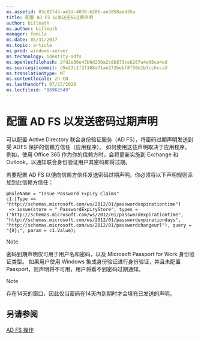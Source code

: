 ```yaml
---
ms.assetid: 03c82f43-ae2d-4038-b286-ae3858aed35a
title: 配置 AD FS 以发送密码过期声明
author: billmath
ms.author: billmath
manager: femila
ms.date: 05/31/2017
ms.topic: article
ms.prod: windows-server
ms.technology: identity-adfs
ms.openlocfilehash: 2fd2e86e43b6d230a2c8b873ce8267a4e68ca4ed
ms.sourcegitcommit: d5e27c1f2f168a71ae272bebf8f50e1b3ccbcca3
ms.translationtype: MT
ms.contentlocale: zh-CN
ms.lasthandoff: 07/23/2020
ms.locfileid: "86962549"
---
```

# <a name="configure-ad-fs-to-send-password-expiry-claims"></a>配置 AD FS 以发送密码过期声明


可以配置 Active Directory 联合身份验证服务（AD FS），将密码过期声明发送到受 ADFS 保护的信赖方信任（应用程序）。 如何使用这些声明取决于应用程序。 例如，使用 Office 365 作为你的信赖方时，会将更新实施到 Exchange 和 Outlook，以通知联合身份验证用户其密码即将过期。

若要配置 AD FS 以便向信赖方信任发送密码过期声明，你必须将以下声明规则添加到此信赖方信任：

```
@RuleName = "Issue Password Expiry Claims"
c1:[Type == "http://schemas.microsoft.com/ws/2012/01/passwordexpirationtime"]
 => issue(store = "_PasswordExpiryStore", types = ("http://schemas.microsoft.com/ws/2012/01/passwordexpirationtime", "http://schemas.microsoft.com/ws/2012/01/passwordexpirationdays", "http://schemas.microsoft.com/ws/2012/01/passwordchangeurl"), query = "{0};", param = c1.Value);
```

> [!NOTE]
> 密码到期声明仅可用于用户名和密码，以及 Microsoft Passport for Work 身份验证类型。  如果用户使用 Windows 集成身份验证进行身份验证，并且未配置 Passport，则声明将不可用，用户将看不到密码过期通知。

> [!NOTE]
> 存在14天的窗口，因此仅当密码在14天内到期时才会填充已发送的声明。

## <a name="see-also"></a>另请参阅
[AD FS 操作](../ad-fs-operations.md)
